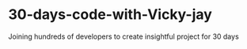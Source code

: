 # 30-days-code-with-Vicky-jay
Joining hundreds of developers to create insightful project for 30 days

